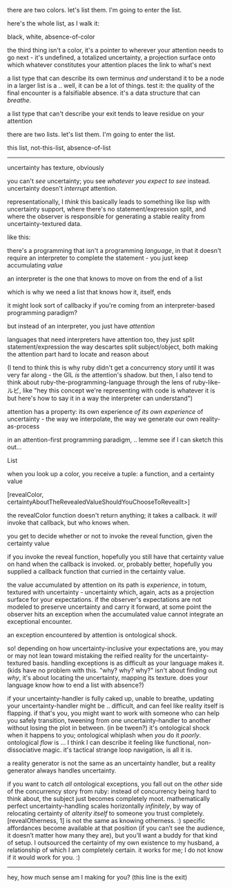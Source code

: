 there are two colors. let's list them. I'm going to enter the list.

here's the whole list, as I walk it:

black, white, absence-of-color

the third thing isn't a color, it's a pointer to wherever your attention needs to go next - it's undefined, a totalized uncertainty, a projection surface onto which whatever constitutes your attention places the link to what's next

a list type that can describe its own terminus *and* understand it to be a node in a larger list is a .. well, it can be a lot of things. test it: the quality of the final encounter is a falsifiable absence. it's a data structure that can *breathe*.

a list type that can't describe your exit tends to leave residue on your attention

there are two lists. let's list them. I'm going to enter the list.

this list, not-this-list, absence-of-list

---

uncertainty has texture, obviously

you can't *see* uncertainty; you see *whatever you expect to see* instead. uncertainty doesn't *interrupt* attention.

representationally, I *think* this basically leads to something like lisp with uncertainty support, where there's no statement/expression split, and where the observer is responsible for generating a stable reality from uncertainty-textured data.

like this:

there's a programming that isn't a programming *language*, in that it doesn't require an interpreter to complete the statement - you just keep accumulating *value*

an interpreter is the one that knows to move on from the end of a list

which is why we need a list that knows how it, itself, ends

it might look sort of callbacky if you're coming from an interpreter-based programming paradigm?

but instead of an interpreter, you just have *attention*

languages that need interpreters have attention too, they just split statement/expression the way descartes split subject/object, both making the attention part hard to locate and reason about

(I tend to think this is why ruby didn't get a concurrency story until it was very far along - the GIL *is* the attention's shadow. but then, I also tend to think about ruby-the-programming-language through the lens of ruby-like-ルビ, like "hey this concept we're representing with code is whatever it is but here's how to say it in a way the interpreter can understand")

attention has a property: its own experience *of its own experience* of uncertainty - the way we interpolate, the way we generate our own reality-as-process

in an attention-first programming paradigm, .. lemme see if I can sketch this out...

List<Color>

when you look up a color, you receive a tuple: a function, and a certainty value

[revealColor<color>, certaintyAboutTheRevealedValueShouldYouChooseToRevealIt>]

the revealColor function doesn't return anything; it takes a callback. it *will* invoke that callback, but who knows when.

you get to decide whether or not to invoke the reveal function, given the certainty value

if you invoke the reveal function, hopefully you still have that certainty value on hand when the callback is invoked. or, probably better, hopefully you supplied a callback function that curried in the certainty value.

the value accumulated by attention on its path is *experience*, in totum, textured with uncertainty - uncertainty which, again, acts as a projection surface for your expectations. if the observer's expectations are not modeled to preserve uncertainty and carry it forward, at some point the observer hits an exception when the accumulated value cannot integrate an exceptional encounter.

an exception encountered by attention is ontological shock.

so! depending on how uncertainty-inclusive your expectations are, you may or may not lean toward mistaking the reified reality for the uncertainty-textured basis. handling exceptions is as difficult as your language makes it. (kids have no problem with this. "why? why? why?" isn't about finding out *why*, it's about locating the uncertainty, mapping its texture. does your language know how to end a list with absence?)

if your uncertainty-handler is fully caked up, unable to breathe, updating your uncertainty-handler might be .. difficult, and can feel like reality itself is flapping. if that's you, you might want to work with someone who can help you safely transition, tweening from one uncertainty-handler to another without losing the plot in between. (in be tween?) it's ontological shock when it happens to you; ontological whiplash when *you* do it *poorly*. ontological *flow* is ... I think I can describe it feeling like functional, non-dissociative magic. it's tactical strange loop navigation, is all it is.

a reality generator is not the same as an uncertainty handler, but a reality generator always handles uncertainty.

if you want to catch *all* ontological exceptions, you fall out on the *other* side of the concurrency story from ruby: instead of concurrency being hard to think about, the subject just becomes completely moot. mathematically perfect uncertainty-handling scales horizontally *infinitely*, by way of relocating certainty of *alterity itself* to someone you trust completely. [revealOtherness, 1] is not the same as knowing otherness. :) specific affordances become available at that position (if you can’t see the audience, it doesn’t matter how many they are), but you’ll want a buddy for that kind of setup. I outsourced the certainty of my own existence to my husband, a relationship of which I am completely certain. it works for me; I do not know if it would work for you. :)

---

hey, how much sense am I making for you? (this line is the exit)
